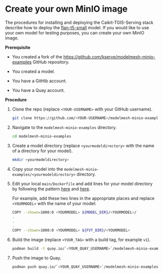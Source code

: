 # Create your own MinIO image

The procedures for installing and deploying the Caikit-TGIS-Serving stack describe how to deploy the [flan-t5-small](https://huggingface.co/google/flan-t5-small) model. If you would like to use your own model for testing purposes, you can create your own MinIO image.

**Prerequisite**

- You created a fork of the https://github.com/kserve/modelmesh-minio-examples GitHub repository.

- You created a model.

- You have a GitHib account.

- You have a Quay account.

**Procedure**

1. Clone the repo (replace `<YOUR-USERNAME>` with your GitHub username).

   ```bash
   git clone https://github.com/<YOUR-USERNAME>/modelmesh-minio-examples.git
   ```

2. Navigate to the `modelmesh-minio-examples` directory.

   ```bash
   cd modelmesh-minio-examples
   ```

3. Create a model directory (replace `<yourmodeldirectory>` with the name of a directory for your model).

   ```bash
   mkdir <yourmodeldirectory>
   ```

4. Copy your model into the `modelmesh-minio-examples/<yourmodeldirectory>` directory.

5. Edit your local `main/Dockerfile` and add lines for your model directory by following the pattern [here](https://github.com/kserve/modelmesh-minio-examples/blob/main/Dockerfile#L36) and [here](https://github.com/kserve/modelmesh-minio-examples/blob/main/Dockerfile#L59).

   For example, add these two lines in the appropriate places and replace `<YOURMODEL>` with the name of your model:

   ```bash
   COPY --chown=1000:0 <YOURMODEL> ${MODEL_DIR}/<YOURMODEL>/
   .
   .
   .
   COPY --chown=1000:0 <YOURMODEL> ${FVT_DIR}/<YOURMODEL>
   ```

6. Build the image (replace `<YOUR_TAG>` with a build tag, for example `v1`).

   ```bash
   podman build -t quay.io/`<YOUR_QUAY_USERNAME>`/modelmesh-minio-examples:`<YOUR_TAG>` .
   ```

7. Push the image to Quay.
   ```bash
   podman push quay.io/`<YOUR_QUAY_USERNAME>`/modelmesh-minio-examples:`<YOUR_TAG>`
   ```
